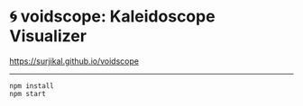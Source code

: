 # 🌀 voidscope: Kaleidoscope Visualizer

https://surjikal.github.io/voidscope

---

```
npm install
npm start
```
